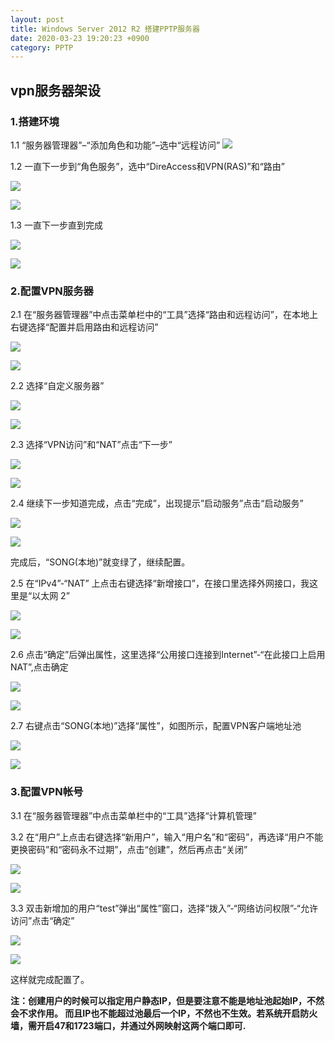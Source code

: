 ```yaml
---
layout: post
title: Windows Server 2012 R2 搭建PPTP服务器
date: 2020-03-23 19:20:23 +0900
category: PPTP
---
```


## vpn服务器架设

### 1.搭建环境

1.1 “服务器管理器”–“添加角色和功能”–选中“远程访问” ![](http://www.cnblogs.com/d/file/news/20190605/20170509215248297.png)

1.2 一直下一步到“角色服务”，选中“DireAccess和VPN(RAS)”和“路由”

![](https://img2020.cnblogs.com/blog/1561523/202003/1561523-20200323215901189-50519625.png)

![](http://www.cnblogs.com/d/file/news/20190605/20170509215424657.png)

1.3 一直下一步直到完成

![](https://img2020.cnblogs.com/blog/1561523/202003/1561523-20200323220014909-1846328293.png)

![](http://www.cnblogs.com/d/file/news/20190605/20170509215538330.png)

### 2.配置VPN服务器

2.1 在“服务器管理器”中点击菜单栏中的“工具”选择“路由和远程访问”，在本地上右键选择“配置并启用路由和远程访问”

![](https://img2020.cnblogs.com/blog/1561523/202003/1561523-20200323220113127-1755469761.png)

![](http://www.cnblogs.com/d/file/news/20190605/20170509220306647.png)

2.2 选择“自定义服务器”

![](https://img2020.cnblogs.com/blog/1561523/202003/1561523-20200323220122156-400229129.png)

![](http://www.cnblogs.com/d/file/news/20190605/20170509220436179.png)

2.3 选择“VPN访问”和“NAT”点击“下一步”

![](https://img2020.cnblogs.com/blog/1561523/202003/1561523-20200323220133080-520113024.png)

![](http://www.cnblogs.com/d/file/news/20190605/20170509220513976.png)

2.4 继续下一步知道完成，点击“完成”，出现提示”启动服务”点击“启动服务”

![](https://img2020.cnblogs.com/blog/1561523/202003/1561523-20200323220140697-1298304081.png)

![](http://www.cnblogs.com/d/file/news/20190605/20170509220707302.png)

完成后，“SONG(本地)”就变绿了，继续配置。

2.5 在“IPv4”-“NAT” 上点击右键选择“新增接口”，在接口里选择外网接口，我这里是“以太网 2”

![](https://img2020.cnblogs.com/blog/1561523/202003/1561523-20200323220153454-316875756.png)

![](http://www.cnblogs.com/d/file/news/20190605/20170509221030900.png)

2.6 点击“确定”后弹出属性，这里选择“公用接口连接到Internet”-“在此接口上启用NAT”,点击确定

![](https://img2020.cnblogs.com/blog/1561523/202003/1561523-20200323220201935-1349057924.png)

![](http://www.cnblogs.com/d/file/news/20190605/20170509221248403.png)

2.7 右键点击“SONG(本地)”选择“属性”，如图所示，配置VPN客户端地址池

![](https://img2020.cnblogs.com/blog/1561523/202003/1561523-20200323220210301-416788603.png)

![](http://www.cnblogs.com/d/file/news/20190605/20170509221446684.png)

### 3.配置VPN帐号

3.1 在“服务器管理器”中点击菜单栏中的“工具”选择“计算机管理”

3.2 在“用户”上点击右键选择“新用户”，输入“用户名”和“密码”，再选译“用户不能更换密码”和“密码永不过期”，点击“创建”，然后再点击“关闭”

![](https://img2020.cnblogs.com/blog/1561523/202003/1561523-20200323220228853-1663461237.png)

![](http://www.cnblogs.com/d/file/news/20190605/20170509221748332.png)

3.3 双击新增加的用户“test”弹出“属性”窗口，选择“拨入”-“网络访问权限”-“允许访问”点击“确定”

![](https://img2020.cnblogs.com/blog/1561523/202003/1561523-20200323220236555-376404807.png)

![](http://www.cnblogs.com/d/file/news/20190605/20170509221905983.png)

这样就完成配置了。

**注：创建用户的时候可以指定用户静态IP，但是要注意不能是地址池起始IP，不然会不求作用。  而且IP也不能超过池最后一个IP，不然也不生效。若系统开启防火墙，需开启47和1723端口，并通过外网映射这两个端口即可.**
<!--stackedit_data:
eyJoaXN0b3J5IjpbODg2OTA1MjA4XX0=
-->
